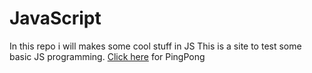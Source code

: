 # JavaScript
In this repo i will makes some cool stuff in JS
This is a site to test some basic JS programming.
[Click here](https://adamh0461.github.io/js-development/pingpong.html) for PingPong
